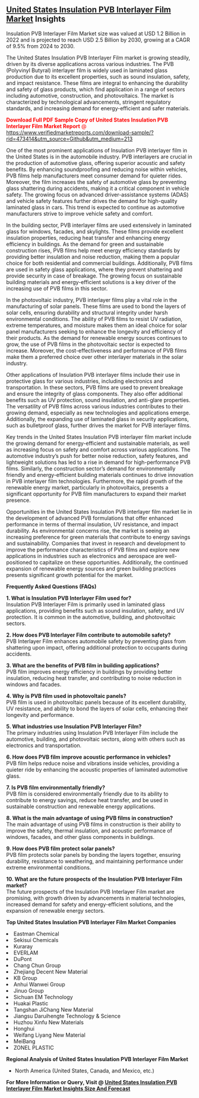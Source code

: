 <h2><a href="https://www.verifiedmarketreports.com/download-sample/?rid=473414&amp;utm_source=Github&amp;utm_medium=213" target="_blank">United States Insulation PVB Interlayer Film Market</a> Insights</h2><p>Insulation PVB Interlayer Film Market size was valued at USD 1.2 Billion in 2022 and is projected to reach USD 2.5 Billion by 2030, growing at a CAGR of 9.5% from 2024 to 2030.</p><p><p>The United States Insulation PVB Interlayer Film market is growing steadily, driven by its diverse applications across various industries. The PVB (Polyvinyl Butyral) interlayer film is widely used in laminated glass production due to its excellent properties, such as sound insulation, safety, and impact resistance. These films are integral to enhancing the durability and safety of glass products, which find application in a range of sectors including automotive, construction, and photovoltaics. The market is characterized by technological advancements, stringent regulatory standards, and increasing demand for energy-efficient and safer materials. <p><span class=""><span style="color: #ff0000;"><strong>Download Full PDF Sample Copy of United States Insulation PVB Interlayer Film Market Report</strong> @ </span><a href="https://www.verifiedmarketreports.com/download-sample/?rid=473414&amp;utm_source=Github&amp;utm_medium=213" target="_blank">https://www.verifiedmarketreports.com/download-sample/?rid=473414&amp;utm_source=Github&amp;utm_medium=213</a></span></p><p>One of the most prominent applications of Insulation PVB interlayer film in the United States is in the automobile industry. PVB interlayers are crucial in the production of automotive glass, offering superior acoustic and safety benefits. By enhancing soundproofing and reducing noise within vehicles, PVB films help manufacturers meet consumer demand for quieter rides. Moreover, the film increases the safety of automotive glass by preventing glass shattering during accidents, making it a critical component in vehicle safety. The growing focus on advanced driver-assistance systems (ADAS) and vehicle safety features further drives the demand for high-quality laminated glass in cars. This trend is expected to continue as automotive manufacturers strive to improve vehicle safety and comfort.<p>In the building sector, PVB interlayer films are used extensively in laminated glass for windows, facades, and skylights. These films provide excellent insulation properties, reducing heat transfer and enhancing energy efficiency in buildings. As the demand for green and sustainable construction rises, PVB films help meet energy efficiency standards by providing better insulation and noise reduction, making them a popular choice for both residential and commercial buildings. Additionally, PVB films are used in safety glass applications, where they prevent shattering and provide security in case of breakage. The growing focus on sustainable building materials and energy-efficient solutions is a key driver of the increasing use of PVB films in this sector.<p>In the photovoltaic industry, PVB interlayer films play a vital role in the manufacturing of solar panels. These films are used to bond the layers of solar cells, ensuring durability and structural integrity under harsh environmental conditions. The ability of PVB films to resist UV radiation, extreme temperatures, and moisture makes them an ideal choice for solar panel manufacturers seeking to enhance the longevity and efficiency of their products. As the demand for renewable energy sources continues to grow, the use of PVB films in the photovoltaic sector is expected to increase. Moreover, the cost-effectiveness and performance of PVB films make them a preferred choice over other interlayer materials in the solar industry.<p>Other applications of Insulation PVB interlayer films include their use in protective glass for various industries, including electronics and transportation. In these sectors, PVB films are used to prevent breakage and ensure the integrity of glass components. They also offer additional benefits such as UV protection, sound insulation, and anti-glare properties. The versatility of PVB films across various industries contributes to their growing demand, especially as new technologies and applications emerge. Additionally, the expanding use of laminated glass in security applications, such as bulletproof glass, further drives the market for PVB interlayer films.<p>Key trends in the United States Insulation PVB interlayer film market include the growing demand for energy-efficient and sustainable materials, as well as increasing focus on safety and comfort across various applications. The automotive industry’s push for better noise reduction, safety features, and lightweight solutions has led to a rise in demand for high-performance PVB films. Similarly, the construction sector’s demand for environmentally friendly and energy-efficient building materials continues to drive innovation in PVB interlayer film technologies. Furthermore, the rapid growth of the renewable energy market, particularly in photovoltaics, presents a significant opportunity for PVB film manufacturers to expand their market presence.<p>Opportunities in the United States Insulation PVB interlayer film market lie in the development of advanced PVB formulations that offer enhanced performance in terms of thermal insulation, UV resistance, and impact durability. As environmental concerns rise, the market is seeing an increasing preference for green materials that contribute to energy savings and sustainability. Companies that invest in research and development to improve the performance characteristics of PVB films and explore new applications in industries such as electronics and aerospace are well-positioned to capitalize on these opportunities. Additionally, the continued expansion of renewable energy sources and green building practices presents significant growth potential for the market.<p><strong>Frequently Asked Questions (FAQs)</strong></p><p><strong>1. What is Insulation PVB Interlayer Film used for?</strong><br> Insulation PVB Interlayer Film is primarily used in laminated glass applications, providing benefits such as sound insulation, safety, and UV protection. It is common in the automotive, building, and photovoltaic sectors.</p><p><strong>2. How does PVB Interlayer Film contribute to automobile safety?</strong><br> PVB Interlayer Film enhances automobile safety by preventing glass from shattering upon impact, offering additional protection to occupants during accidents.</p><p><strong>3. What are the benefits of PVB film in building applications?</strong><br> PVB film improves energy efficiency in buildings by providing better insulation, reducing heat transfer, and contributing to noise reduction in windows and facades.</p><p><strong>4. Why is PVB film used in photovoltaic panels?</strong><br> PVB film is used in photovoltaic panels because of its excellent durability, UV resistance, and ability to bond the layers of solar cells, enhancing their longevity and performance.</p><p><strong>5. What industries use Insulation PVB Interlayer Film?</strong><br> The primary industries using Insulation PVB Interlayer Film include the automotive, building, and photovoltaic sectors, along with others such as electronics and transportation.</p><p><strong>6. How does PVB film improve acoustic performance in vehicles?</strong><br> PVB film helps reduce noise and vibrations inside vehicles, providing a quieter ride by enhancing the acoustic properties of laminated automotive glass.</p><p><strong>7. Is PVB film environmentally friendly?</strong><br> PVB film is considered environmentally friendly due to its ability to contribute to energy savings, reduce heat transfer, and be used in sustainable construction and renewable energy applications.</p><p><strong>8. What is the main advantage of using PVB films in construction?</strong><br> The main advantage of using PVB films in construction is their ability to improve the safety, thermal insulation, and acoustic performance of windows, facades, and other glass components in buildings.</p><p><strong>9. How does PVB film protect solar panels?</strong><br> PVB film protects solar panels by bonding the layers together, ensuring durability, resistance to weathering, and maintaining performance under extreme environmental conditions.</p><p><strong>10. What are the future prospects of the Insulation PVB Interlayer Film market?</strong><br> The future prospects of the Insulation PVB Interlayer Film market are promising, with growth driven by advancements in material technologies, increased demand for safety and energy-efficient solutions, and the expansion of renewable energy sectors.</p></p><p><strong>Top United States Insulation PVB Interlayer Film Market Companies</strong></p><div data-test-id=""><p><li>Eastman Chemical</li><li> Sekisui Chemicals</li><li> Kuraray</li><li> EVERLAM</li><li> DuPont</li><li> Chang Chun Group</li><li> Zhejiang Decent New Material</li><li> KB Group</li><li> Anhui Wanwei Group</li><li> Jinuo Group</li><li> Sichuan EM Technology</li><li> Huakai Plastic</li><li> Tangshan JiChang New Material</li><li> Jiangsu Daruihengte Technology & Science</li><li> Huzhou Xinfu New Materials</li><li> Honghui</li><li> Weifang Liyang New Material</li><li> MeiBang</li><li> ZONEL PLASTIC</li></p><div><strong>Regional Analysis of&nbsp;United States Insulation PVB Interlayer Film Market</strong></div><ul><li dir="ltr"><p dir="ltr">North America&nbsp;(United States, Canada, and Mexico, etc.)</p></li></ul><p><strong>For More Information or Query, Visit @&nbsp;</strong><strong><a href="https://www.verifiedmarketreports.com/product/insulation-pvb-interlayer-film-market/?utm_source=Github&amp;utm_medium=213" target="_blank">United States Insulation PVB Interlayer Film Market Insights Size And Forecast</a></strong></p></div>

